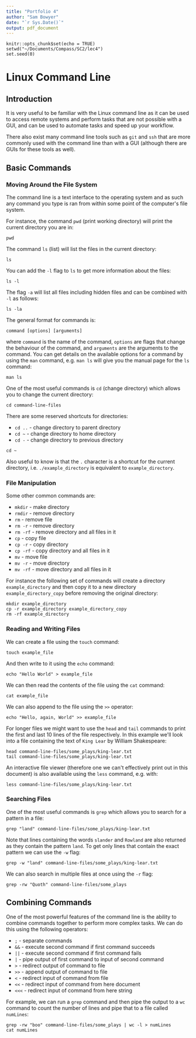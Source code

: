 ```yaml
---
title: "Portfolio 4"
author: "Sam Bowyer"
date: "`r Sys.Date()`"
output: pdf_document
---
```


```{r setup, include=FALSE}
knitr::opts_chunk$set(echo = TRUE)
setwd("~/Documents/Compass/SC2/lec4")
set.seed(0)
```


# Linux Command Line

## Introduction
It is very useful to be familiar with the Linux command line as it can be used to access remote systems and perform tasks that are not possible with a GUI, and can be used to automate tasks and speed up your workflow.

There also exist many command line tools such as `git` and `ssh` that are more commonly used with the command line than with a GUI (although there are GUIs for these tools as well).

## Basic Commands

### Moving Around the File System
The command line is a text interface to the operating system and as such any command you type is ran from within some point of the computer's file system.

For instance, the command `pwd` (print working directory) will print the current directory you are in:
```{bash}
pwd
```
The command `ls` (list) will list the files in the current directory:
```{bash}
ls
```
You can add the `-l` flag to `ls` to get more information about the files:
```{bash}
ls -l
```
The flag `-a` will list all files including hidden files and can be combined with `-l` as follows:
```{bash}
ls -la
```

The general format for commands is:
```
command [options] [arguments]
```
where `command` is the name of the command, `options` are flags that change the behaviour of the command, and `arguments` are the arguments to the command.
You can get details on the available options for a command by using the `man` command, e.g. `man ls` will give you the manual page for the `ls` command:
```{bash}
man ls
```

One of the most useful commands is `cd` (change directory) which allows you to change the current directory:
```{bash}
cd command-line-files
```

There are some reserved shortcuts for directories:

- `cd ..` - change directory to parent directory
- `cd ~` - change directory to home directory
- `cd -` - change directory to previous directory

```{bash}
cd ~
```
Also useful to know is that the `.` character is a shortcut for the current directory, i.e. `./example_directory` is equivalent to `example_directory`.

### File Manipulation
Some other common commands are:

- `mkdir` - make directory
- `rmdir` - remove directory
- `rm` - remove file
- `rm -r` - remove directory
- `rm -rf` - remove directory and all files in it
- `cp` - copy file
- `cp -r` - copy directory
- `cp -rf` - copy directory and all files in it
- `mv` - move file
- `mv -r` - move directory
- `mv -rf` - move directory and all files in it

For instance the following set of commands will create a directory `example_directory` and then copy it to a new directory `example_directory_copy` before removing the original directory:
```{bash}
mkdir example_directory
cp -r example_directory example_directory_copy
rm -rf example_directory
```
### Reading and Writing Files
We can create a file using the `touch` command:
```{bash}
touch example_file
```
And then write to it using the `echo` command:
```{bash}
echo "Hello World" > example_file
```
We can then read the contents of the file using the `cat` command:
```{bash}
cat example_file
```
We can also append to the file using the `>>` operator:
```{bash}
echo "Hello, again, World" >> example_file
```

For longer files we might want to use the `head` and `tail` commands to print the first and last 10 lines of the file respectively. 
In this example we'll look into a file containing the text of `King Lear` by William Shakespeare:
```{bash}
head command-line-files/some_plays/king-lear.txt
tail command-line-files/some_plays/king-lear.txt
```

An interactive file viewer (therefore one we can't effectively print out in this document) is also available using the `less` command, e.g. with:
```
less command-line-files/some_plays/king-lear.txt
```

### Searching Files
One of the most useful commands is `grep` which allows you to search for a pattern in a file:
```{bash}
grep "land" command-line-files/some_plays/king-lear.txt
```
Note that lines containing the words `slander` and `Rowland` are also returned as they contain the pattern `land`. 
To get only lines that contain the exact pattern we can use the `-w` flag:
```{bash}
grep -w "land" command-line-files/some_plays/king-lear.txt
```
We can also search in multiple files at once using the `-r` flag:
```{bash}
grep -rw "Quoth" command-line-files/some_plays
```

## Combining Commands
One of the most powerful features of the command line is the ability to combine commands together to perform more complex tasks.
We can do this using the following operators:
    
- `;` - separate commands
- `&&` - execute second command if first command succeeds
- `||` - execute second command if first command fails
- `|` - pipe output of first command to input of second command
- `>` - redirect output of command to file
- `>>` - append output of command to file
- `<` - redirect input of command from file
- `<<` - redirect input of command from here document
- `<<<` - redirect input of command from here string

For example, we can run a `grep` command and then pipe the output to a `wc` command to count the number of lines and pipe that to a file called `numLines`:
```{bash}
grep -rw "boo" command-line-files/some_plays | wc -l > numLines
cat numLines
```

<!-- ## Command Line Editors -->
<!-- It is often useful to be able to edit files from the command line, and there are several editors available for this purpose including `vi`, `emacs`, and `nano` (the last of which is the simplest but also the least powerful of the three). -->

<!-- ```{bash, echo=FALSE} -->
<!-- rm -r example_directory_copy -->
<!-- ``` -->